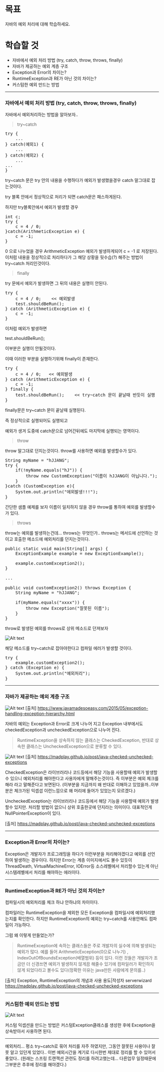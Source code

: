 # 목표

자바의 예외 처리에 대해 학습하세요.

# 학습할 것

- 자바에서 예외 처리 방법 (try, catch, throw, throws, finally)
- 자바가 제공하는 예외 계층 구조
- Exception과 Error의 차이는?
- RuntimeException과 RE가 아닌 것의 차이는?
- 커스텀한 예외 만드는 방법

---

### 자바에서 예외 처리 방법 (try, catch, throw, throws, finally)

자바에서 예외처리하는 방법을 알아보자..

> try~catch

<pre>
try {
    ...
} catch(예외1) {
    ...
} catch(예외2) {
    ...
...
}
</pre>

try~catch 문은 try 안의 내용을 수행하다가 예외가 발생했을경우 catch 말그대로 잡는것이다.

try 블록 안에서 정상적으로 처리가 되면 catch문은 패스하게된다.

하지만 try블록안에서 예외가 발생할 경우

<pre>
int c;
try {
    c = 4 / 0;
}catch(ArithmeticException e) {
    c = -1;
}
</pre>

0 으로 나누었을 경우 ArithmeticException 예외가 발생하게되어 c = -1 로 저장된다.
이처럼 내용을 정상적으로 처리하다가 그 해당 상황을 뒷수습(?) 해주는 방법이 try~catch 처리인것이다.

> finally

try 문에서 예외가 발생하면 그 뒤의 내용은 실행이 안된다.

<pre>
try {
    c = 4 / 0;    << 예외발생
    test.shouldBeRun();
} catch (ArithmeticException e) {
    c = -1;
}
</pre>

이처럼 예외가 발생하면

test.shouldBeRun();

이부분은 실행이 안될것이다.
 
이때 이러한 부분을 실행하기위해 finally이 존재한다.

<pre>
try {
    c = 4 / 0;   << 예외발생
} catch (ArithmeticException e) {
    c = -1;
} finally {
    test.shouldBeRun();    << try~catch 문이 끝날때 반듯이 실행
}
</pre>

finally문은 try~catch 문이 끝날때 실행된다.

즉 정상적으로 실행되어도 실행되고 

예외가 생겨 도중에 catch문으로 넘어간뒤에도 마지막에 실행되는 영역이다.

> throw 

throw 말그대로 던지는것이다.
throw를 사용하면 예외를 발생할수가 있다.

<pre>
String myName = "hJJANG";
try {
    if(!myName.equals("hJ")) {
        throw new CustomException("이름이 hJJANG이 아닙니다.");
    }    
}catch (CustomException e){
    System.out.println("에외발생!!!");
}
</pre>

간단한 샘플 예제를 보자
이름이 일치하지 않을 경우 throw를 통하여 예외를 발생할수가 있다.

> throws

throw는 예외를 발생하는건데... throws는 무엇인가..
throws는 메서드에 선언하는 것이고 호출한 메소드에 예외처리를 던지는것이다.

<pre>
public static void main(String[] args) {
    ExceptionExample example = new ExceptionExample();
    
    example.customException2();
}

...

public void customException2() throws Exception {
    String myName = "hJJANG";
    
    if(myName.equals("xxxx")) {
        throw new Exception("잘못된 이름");
    }
}
</pre>

throw로 발생된 예외를 throws로 상위 메소드로 던져보자

![Alt text](./img/neeadCatch.PNG)

해당 메소드를 try~catch로 잡아야한다고 컴파일 에러가 발생할 것이다.

<pre>
try {
    example.customException2();
} catch (Exception e) {
    System.out.println("예외처리");
}
</pre>

---

### 자바가 제공하는 예외 계층 구조

![Alt text](https://lh5.googleusercontent.com/WqqNoyFEkZXfmZBBQjgIutY72_BUV6_By_BAe7Ih9u36HfelS3nTWQEYtdRUkQS32Tuhg9P9CUXo-jgvOpkO84vLm2viI4Od0BNustwONdMm7DKZnKC6kyVHyRJbsESLIPV4uBU)
[출처] <https://www.javamadesoeasy.com/2015/05/exception-handling-exception-hierarchy.html>

자바의 예외는 Exception과 Error로 크게 나누어 지고
Exception 내부에서도 checkedException과 uncheckedException으로 나누어 진다.

> RuntimeException을 상속하지 않는 클래스는 CheckedException,
> 반대로 상속한 클래스는 UncheckedException으로 분류할 수 있다.

![Alt text](https://madplay.github.io/img/post/2019-03-02-java-checked-unchecked-exceptions-2.png)
[출처] <https://madplay.github.io/post/java-checked-unchecked-exceptions>

CheckedException은 라이브러리나 코드등에서 해당 기능을 사용할때 예외가 발생할 수 있으니 
예외처리를 해야한다고 사용자에게 말해주는것이다. 
즉 이부분은 예외 체크를 해라 라고 말해준다고 보면된다.
(이부분을 지금까지 왜 반대로 이해하고 있었을까..이부분은 체크가된 익셉셥 이런느낌으로 왜 머리에 들어가 있었는지 모르겠다.)

UncheckedException는 라이브러리나 코드등에서 해당 기능을 사용할때 예외가 발생할수 있지만. 
처리할 방법이 없으니 상위 호출한곳에 던지라는 의미이다.
대표적인게 NullPointerException이 있다.

[출처] <https://madplay.github.io/post/java-checked-unchecked-exceptions>

---

### Exception과 Error의 차이는?

Exception은 개발자가 프로그래밍을 하다가 이런부분을 처리해야겠다고 예외를 선언하여 발생하는 경우이다.
하지만 Error는 계층 이미지에서도 불수 있듯이 ThreadDeath, VirtualMachineError, IOError등 소스레벨에서 처리할수 있는게 
아닌 시스템레벨에서 처리를 해야하는 에러이다.

---

### RuntimeException과 RE가 아닌 것의 차이는?

컴파일시의 예외처리를 체크 하냐 안하냐의 차이이다.

컴파일러는 RuntimeException을 제외한 모든 Exception을 컴파일시에 예외처리했는지를 확인한다.
하지만 RuntimeException의 예외는 try~catch를 사용안해도 컴파일이 가능하다.

그럼 왜 이렇게 만들었는가?
> RuntimeException에 속하는 클래스들은 주로 개발자의 실수에 의해 발생되는 예외가 많다.
> 예를 들어 ArithmeticException(0으로 나누기) , IndexOutOfBoundsException(배열범위) 등이 있다. 이런 것들은 개발자가 조금만 더 신경쓰면 예외가 발생하지 않게끔 해줄수 있기에 컴파일러가 확인하지 않게 되었다라고 볼수도 있다(정확한 이유는 java만든 사람에게 문의를..)
          
[출처] Exception, RuntimeException의 개념과 사용 용도|작성자 serverwizard <https://madplay.github.io/post/java-checked-unchecked-exceptions>

---

### 커스텀한 예외 만드는 방법

![Alt text](./img/customException.PNG)

커스텀 익셉션을 만드는 방법은 커스텀Exception클래스를 생성한 후에 Exception을 상속받아서 사용하면 된다.

---

예외처리... 평소 try~catch로 묶어 처리를 자주 하였지만, 그동안 잘못된 사용이나 잘못 알고 있던게 있었다..
이번 예외시간을 계기로 다시한번 제대로 정리를 할 수 있어서 좋았다..
(원래는 스프링 트랜잭션 관련도 정리를 하려고했는데... 다른업무 일정때문에 그부분은 추후에 정리를 해야겠다.)

